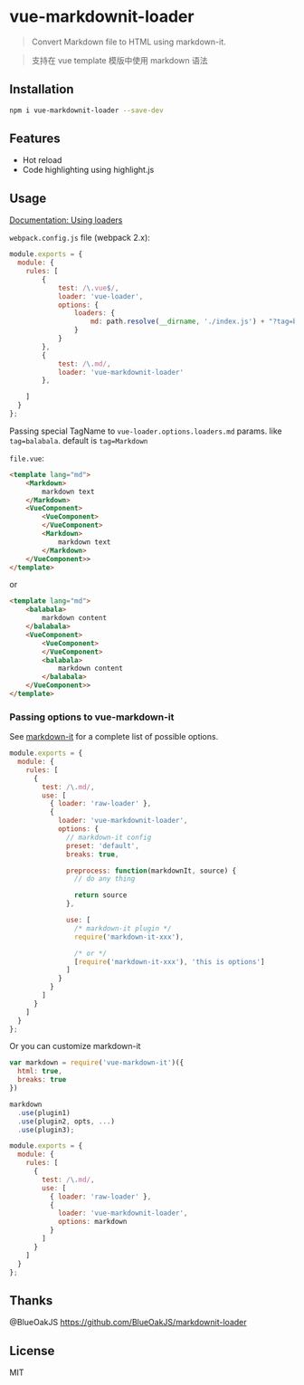 # vue-markdownit-loader

> Convert Markdown file to HTML using markdown-it.

> 支持在 vue template 模版中使用 markdown 语法

## Installation

```bash
npm i vue-markdownit-loader --save-dev
```

## Features
- Hot reload
- Code highlighting using highlight.js

## Usage
[Documentation: Using loaders](http://webpack.github.io/docs/using-loaders.html)

`webpack.config.js` file (webpack 2.x):

```javascript
module.exports = {
  module: {
    rules: [
    	{
    		test: /\.vue$/,
    		loader: 'vue-loader',
    		options: {
    			loaders: {
    				md: path.resolve(__dirname, './index.js') + "?tag=balabala"
    			}
    		}
    	},
    	{
      		test: /\.md/,
      		loader: 'vue-markdownit-loader'
    	},

    ]
  }
};
```

Passing special TagName to `vue-loader.options.loaders.md` params. like `tag=balabala`. default is `tag=Markdown`

`file.vue`:

```html
<template lang="md">
	<Markdown>
		markdown text
	</Markdown>
	<VueComponent>
		<VueComponent>
		</VueComponent>
		<Markdown>
			markdown text
		</Markdown>
	</VueComponent>>
</template>
```
or 

```html
<template lang="md">
	<balabala>
		markdown content
	</balabala>
	<VueComponent>
		<VueComponent>
		</VueComponent>
		<balabala>
			markdown content
		</balabala>
	</VueComponent>>
</template>
```

### Passing options to vue-markdown-it

See [markdown-it](https://github.com/markdown-it/markdown-it#init-with-presets-and-options) for a complete list of possible options.

```javascript
module.exports = {
  module: {
    rules: [
      {
        test: /\.md/,
        use: [
          { loader: 'raw-loader' },
          {
            loader: 'vue-markdownit-loader',
            options: {
              // markdown-it config
              preset: 'default',
              breaks: true,

              preprocess: function(markdownIt, source) {
                // do any thing

                return source
              },

              use: [
                /* markdown-it plugin */
                require('markdown-it-xxx'),

                /* or */
                [require('markdown-it-xxx'), 'this is options']
              ]
            }
          }
        ]
      }
    ]
  }
};
```

Or you can customize markdown-it

```javascript
var markdown = require('vue-markdown-it')({
  html: true,
  breaks: true
})

markdown
  .use(plugin1)
  .use(plugin2, opts, ...)
  .use(plugin3);

module.exports = {
  module: {
    rules: [
      {
        test: /\.md/,
        use: [
          { loader: 'raw-loader' },
          {
            loader: 'vue-markdownit-loader',
            options: markdown
          }
        ]
      }
    ]
  }
};
```


## Thanks

@BlueOakJS https://github.com/BlueOakJS/markdownit-loader

## License
MIT